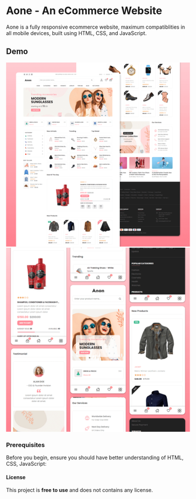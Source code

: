 # Aone - An eCommerce Website



Aone is a fully responsive ecommerce website, maximum compatiblities in all mobile devices, built using HTML, CSS, and JavaScript.

## Demo

![Anon Desktop Demo](./desktop.png "Desktop Demo")
![Anon Mobile Demo](./mobile.png "Mobile Demo")

### Prerequisites

Before you begin, ensure you should have better understanding of HTML, CSS, JavaScript:



#### License

This project is **free to use** and does not contains any license.
